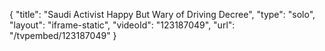 {
    "title": "Saudi Activist Happy But Wary of Driving Decree",
    "type": "solo",
    "layout": "iframe-static",
    "videoId": "123187049",
    "url": "\/tvpembed\/123187049"
}